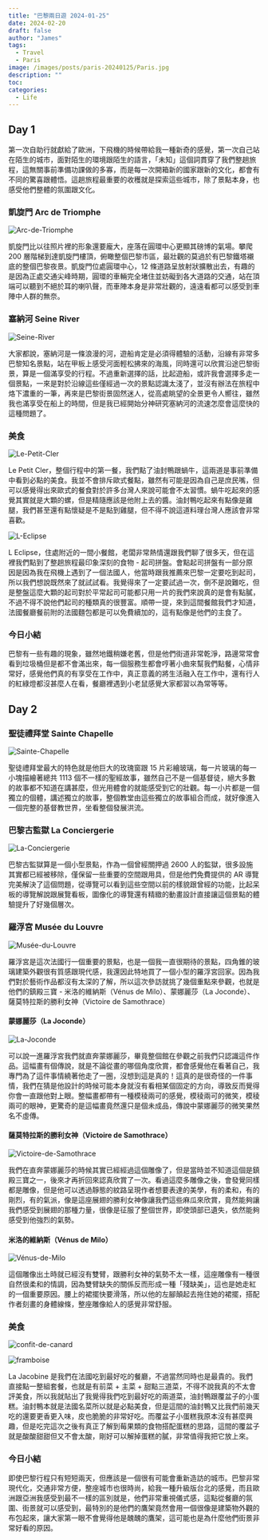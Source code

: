 ```yaml
---
title: "巴黎兩日遊 2024-01-25"
date: 2024-02-20
draft: false
author: "James"
tags:
  - Travel
  - Paris
image: /images/posts/paris-20240125/Paris.jpg
description: ""
toc: 
categories:
  - Life
---
```


## **Day 1**

第一次自助行就獻給了歐洲，下飛機的時候帶給我一種新奇的感覺，第一次自己站在陌生的城市，面對陌生的環境跟陌生的語言，「未知」這個詞貫穿了我們整趟旅程，這無關事前準備功課做的多寡，而是每一次開箱新的國家跟新的文化，都會有不同的驚喜跟體悟。這趟旅程最重要的收穫就是探索這些城市，除了景點本身，也感受他們整體的氛圍跟文化。

### **凱旋門 Arc de Triomphe**

![Arc-de-Triomphe](/images/posts/paris-20240125/Arc-de-Triomphe-2.jpg)

凱旋門比以往照片裡的形象還要龐大，座落在圓環中心更顯其磅博的氣場。攀爬 200 層階梯到達凱旋門樓頂，俯瞰整個巴黎市區，最壯觀的莫過於有巴黎鐵塔襯底的整個巴黎夜景。凱旋門位處圓環中心，12 條道路呈放射狀擴散出去，有趣的是因為正處交通尖峰時期，圓環的車輛完全堵住並妨礙到各大道路的交通，站在頂端可以聽到不絕於耳的喇叭聲，而車陣本身是非常壯觀的，遠遠看都可以感受到車陣中人群的無奈。

### **塞納河 Seine River**

![Seine-River](/images/posts/paris-20240125/Seine-River.jpg)

大家都說，塞納河是一條浪漫的河，遊船肯定是必須得體驗的活動，沿線有非常多巴黎知名景點，站在甲板上感受河面輕松拂來的海風，同時還可以欣賞沿途巴黎街景，算是一個滿享受的行程。不過重新選擇的話，比起遊船，或許我會選擇多走一個景點，一來是對於沿線這些僅經過一次的景點認識太淺了，並沒有辦法在旅程中烙下濃重的一筆，再來是巴黎街景固然迷人，從高處眺望的全景更令人嚮往，雖然我也滿享受在船上的時間，但是我已經開始分神研究塞納河的流速怎麼會這麼快的這種問題了。

### **美食**

![Le-Petit-Cler](/images/posts/paris-20240125/Le-Petit-Cler.jpg)

Le Petit Cler，整個行程中的第一餐，我們點了油封鴨跟蝸牛，這兩道是事前準備中看到必點的美食。我並不會排斥歐式餐點，雖然有可能是因為自己是庶民嘴，但可以感覺得出來歐式的餐食對於許多台灣人來說可能會不太習慣。蝸牛吃起來的感覺其實就是大顆的螺，但是精隨應該是他附上去的醬。油封鴨吃起來有點像是雞腿，我們甚至還有點懷疑是不是點到雞腿，但不得不說這道料理台灣人應該會非常喜歡。

![L-Eclipse](/images/posts/paris-20240125/L-Eclipse.jpg)

L Eclipse，住處附近的一間小餐館，老闆非常熱情還跟我們聊了很多天，但在這裡我們點到了整趟旅程最印象深刻的食物 - 起司拼盤。會點起司拼盤有一部分原因是因為我在飛機上遇到了一個法國人，他當時跟我推薦來巴黎一定要吃到起司，所以我們想說既然來了就試試看。我覺得來了一定要試過一次，倒不是說難吃，但是整盤這麼大顆的起司對於平常起司可能都只用一片的我們來說真的是會有點膩，不過不得不說他們起司的種類真的很豐富。順帶一提，來到這間餐館我們才知道，法國餐廳餐前附的法國麵包都是可以免費續加的，這有點像是他們的主食了。

### **今日小結**

巴黎有一些有趣的現象，雖然地鐵稍嫌老舊，但是他們街道非常乾淨，路邊常常會看到垃圾桶但是都不會滿出來，每一個服務生都會哼著小曲來幫我們點餐，心情非常好，感覺他們真的有享受在工作中，真正意義的將生活融入在工作中，還有行人的紅綠燈都沒甚麼人在看，餐廳裡遇到小老鼠感覺大家都習以為常等等。



## **Day 2**

### **聖徒禮拜堂 Sainte Chapelle**

![Sainte-Chapelle](/images/posts/paris-20240125/Sainte-Chapelle.jpg)

聖徒禮拜堂最大的特色就是他巨大的玫瑰窗跟 15 片彩繪玻璃，每一片玻璃的每一小塊描繪著總共 1113 個不一樣的聖經故事，雖然自己不是一個基督徒，絕大多數的故事都不知道在講甚麼，但光用體會的就能感受到它的壯觀。每一小片都是一個獨立的個體，講述獨立的故事，整個教堂由這些獨立的故事組合而成，就好像進入一個完整的基督教世界，坐看整個發展洪流。

### **巴黎古監獄 La Conciergerie**

![La-Conciergerie](/images/posts/paris-20240125/La-Conciergerie.jpg)

巴黎古監獄算是一個小型景點，作為一個曾經關押過 2600 人的監獄，很多設施其實都已經被移除，僅保留一些重要的空間跟用具，但是他們免費提供的 AR 導覽完美解決了這個問題，從導覽可以看到這些空間以前的樣貌跟曾經的功能，比起呆板的導覽解說跟展覽看板，圖像化的導覽還有精緻的動畫設計直接讓這個景點的體驗提升了好幾個層次。

### **羅浮宮 Musée du Louvre**

![Musée-du-Louvre](/images/posts/paris-20240125/Musée-du-Louvre.jpg)

羅浮宮是這次法國行一個重要的景點，也是一個我一直很期待的景點，四角錐的玻璃建築外觀很有質感跟現代感，我還因此特地買了一個小型的羅浮宮回家。因為我們對於藝術作品都沒有太深的了解，所以這次參訪就挑了幾個重點來參觀，也就是他們的鎮殿三寶 - 米洛的維納斯（Vénus de Milo）、蒙娜麗莎（La Joconde）、薩莫特拉斯的勝利女神（Victoire de Samothrace）

#### **蒙娜麗莎（La Joconde）**

![La-Joconde](/images/posts/paris-20240125/La-Joconde.jpg)

可以說一進羅浮宮我們就直奔蒙娜麗莎，畢竟整個館在參觀之前我們只認識這件作品。這幅畫有個傳說，就是不論從畫的哪個角度欣賞，都會感覺他在看著自己，我專門為了這件事情繞著他走了一圈，沒想到這是真的！這真的是很奇怪的一件事情，我們在猜是他設計的時候可能本身就沒有看相某個固定的方向，導致反而覺得你會一直跟他對上眼。整幅畫都帶有一種模稜兩可的感覺，模稜兩可的微笑，模稜兩可的眼神，更驚奇的是這幅畫竟然還只是個未成品，傳說中蒙娜麗莎的微笑果然名不虛傳。

#### **薩莫特拉斯的勝利女神（Victoire de Samothrace）**

![Victoire-de-Samothrace](/images/posts/paris-20240125/Victoire-de-Samothrace.jpg)

我們在直奔蒙娜麗莎的時候其實已經經過這個雕像了，但是當時並不知道這個是鎮殿三寶之一，後來才再折回來認真欣賞了一次。看過這麼多雕像之後，會發覺同樣都是雕像，但是他可以透過靜態的紋路呈現作者想要表達的美學，有的柔和，有的剛烈，有的氣派，像是這座展翅的勝利女神像讓我們這些麻瓜來欣賞，竟然能夠讓我們感受到展翅的那種力量，很像是征服了整個世界，即使頭部已遺失，依然能夠感受到他強烈的氣勢。

#### **米洛的維納斯（Vénus de Milo）**

![Vénus-de-Milo](/images/posts/paris-20240125/Vénus-de-Milo.jpg)

這個雕像出土時就已經沒有雙臂，跟勝利女神的氣勢不太一樣，這座雕像有一種很自然很柔和的情調，因為雙臂缺失的關係反而形成一種「殘缺美」，這也是她走紅的一個重要原因。腰上的裙擺快要滑落，所以他的左腳顛起去拖住她的裙擺，搭配作者刻畫的身體線條，整座雕像給人的感覺非常舒服。

### **美食**

![confit-de-canard](/images/posts/paris-20240125/confit-de-canard.jpg)

![framboise](/images/posts/paris-20240125/framboise.jpg)

La Jacobine 是我們在法國吃到最好吃的餐廳，不過當然同時也是最貴的。我們直接點一整組套餐，也就是有前菜 + 主菜 + 甜點三道菜，不得不說我真的不太會評美食，所以我就貼出了我覺得我們吃到最好吃的兩道菜，油封鴨跟覆盆子的小蛋糕。油封鴨本就是法國名菜所以就是必點美食，但是這間的油封鴨又比我們前幾天吃的還要更香更入味，皮也脆脆的非常好吃。而覆盆子小蛋糕我原本沒有甚麼興趣，但是吃完這次之後有真正了解到莓果類的食物搭配蛋糕的思路，這間的覆盆子就是酸酸甜甜但又不會太酸，剛好可以解掉蛋糕的膩，非常值得我把它放上來。

### **今日小結**

即使巴黎行程只有短短兩天，但應該是一個很有可能會重新造訪的城市。巴黎非常現代化，交通非常方便，整座城市也很時尚，給我一種升級版台北的感覺，而且歐洲跟亞洲我感受到最不一樣的區別就是，他們非常重視儀式感，這點從餐廳的氛圍、街景就可以感受到，最特別的是他們的鷹架竟然會用一個很像是建築物外觀的布包起來，讓大家第一眼不會覺得他是醜醜的鷹架，這可能也是為什麼他們街景非常好看的原因。